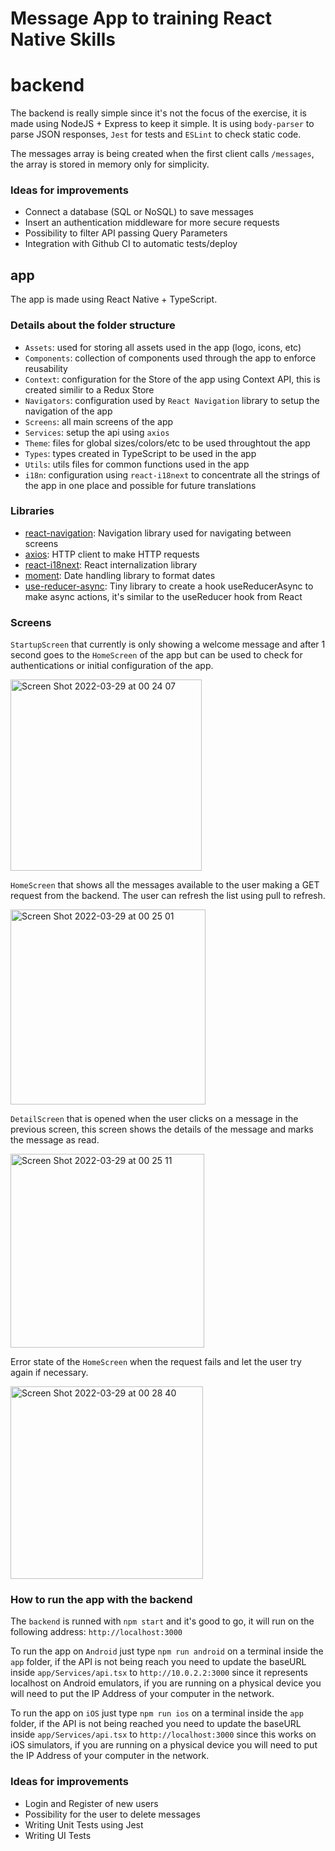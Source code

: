 # Message App to training React Native Skills

# backend

The backend is really simple since it's not the focus of the exercise, it is made using NodeJS + Express to keep it simple. It is using `body-parser` to parse JSON responses, `Jest` for tests and `ESLint` to check static code.

The messages array is being created when the first client calls `/messages`, the array is stored in memory only for simplicity.

### Ideas for improvements

- Connect a database (SQL or NoSQL) to save messages
- Insert an authentication middleware for more secure requests
- Possibility to filter API passing Query Parameters
- Integration with Github CI to automatic tests/deploy

## app

The app is made using React Native + TypeScript.

### Details about the folder structure

- `Assets`: used for storing all assets used in the app (logo, icons, etc)
- `Components`: collection of components used through the app to enforce reusability
- `Context`: configuration for the Store of the app using Context API, this is created similir to a Redux Store
- `Navigators`: configuration used by `React Navigation` library to setup the navigation of the app
- `Screens`: all main screens of the app
- `Services`: setup the api using `axios`
- `Theme`: files for global sizes/colors/etc to be used throughtout the app
- `Types`: types created in TypeScript to be used in the app
- `Utils`: utils files for common functions used in the app
- `i18n`: configuration using `react-i18next` to concentrate all the strings of the app in one place and possible for future translations

### Libraries

- [react-navigation](https://reactnavigation.org/): Navigation library used for navigating between screens
- [axios](https://github.com/axios/axios): HTTP client to make HTTP requests
- [react-i18next](https://react.i18next.com/): React internalization library
- [moment](https://momentjs.com/): Date handling library to format dates
- [use-reducer-async](https://github.com/dai-shi/use-reducer-async): Tiny library to create a hook useReducerAsync to make async actions, it's similar to the useReducer hook from React

### Screens

`StartupScreen` that currently is only showing a welcome message and after 1 second goes to the `HomeScreen` of the app but can be used to check for authentications or initial configuration of the app.

<img width="306" alt="Screen Shot 2022-03-29 at 00 24 07" src="https://user-images.githubusercontent.com/2154092/160527298-aa6f434f-fc1b-4566-ac8f-ef559e44fa8a.png">

`HomeScreen` that shows all the messages available to the user making a GET request from the backend. The user can refresh the list using pull to refresh.

<img width="312" alt="Screen Shot 2022-03-29 at 00 25 01" src="https://user-images.githubusercontent.com/2154092/160527316-9bbbd10d-7a2e-4805-94aa-e981821f34f2.png">

`DetailScreen` that is opened when the user clicks on a message in the previous screen, this screen shows the details of the message and marks the message as read.

<img width="310" alt="Screen Shot 2022-03-29 at 00 25 11" src="https://user-images.githubusercontent.com/2154092/160527331-286422c8-df11-4500-b810-07d030319d29.png">

Error state of the `HomeScreen` when the request fails and let the user try again if necessary.

<img width="308" alt="Screen Shot 2022-03-29 at 00 28 40" src="https://user-images.githubusercontent.com/2154092/160527406-6735b979-1c80-4d8a-8e1d-c1352de41e9a.png">

### How to run the app with the backend

The `backend` is runned with `npm start` and it's good to go, it will run on the following address: `http://localhost:3000`

To run the app on `Android` just type `npm run android` on a terminal inside the `app` folder, if the API is not being reach you need to update the baseURL inside `app/Services/api.tsx` to `http://10.0.2.2:3000` since it represents localhost on Android emulators, if you are running on a physical device you will need to put the IP Address of your computer in the network.

To run the app on `iOS` just type `npm run ios` on a terminal inside the `app` folder, if the API is not being reached you need to update the baseURL inside `app/Services/api.tsx` to `http://localhost:3000` since this works on iOS simulators, if you are running on a physical device you will need to put the IP Address of your computer in the network.

### Ideas for improvements

- Login and Register of new users
- Possibility for the user to delete messages
- Writing Unit Tests using Jest
- Writing UI Tests
